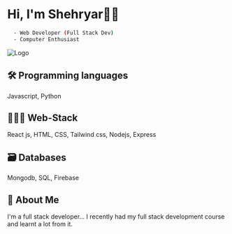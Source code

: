 
# Hi, I'm Shehryar👋🏻


```bash
  - Web Developer (Full Stack Dev)
  - Computer Enthusiast
```

            
![Logo](https://raw.githubusercontent.com/gist/lianperson/5f0f52604b03ad80c82db790c474993c/raw/88f20c9d749d756be63f22b09f3c4ac570bc5101/programming.gif)


## 🛠 Programming languages
Javascript, Python

## 👨🏻‍💻 Web-Stack

React js, HTML, CSS, Tailwind css, Nodejs, Express

## 🗃 Databases

Mongodb, SQL, Firebase






## 🚀 About Me
I'm a full stack developer... I recently had my full stack development course and learnt a lot from it.

